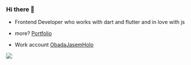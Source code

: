 ### Hi there 👋

- Frontend Developer who works with dart and flutter and in love with js 
- more?
 <a href="https://obadajasem.github.io" target="_blank" >Portfolio</a>

- Work account
 <a href="https://github.com/ObadaJasemHolo" target="_blank" >ObadaJasemHolo</a>

![](https://komarev.com/ghpvc/?username=obadajasm)

